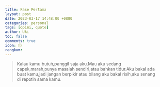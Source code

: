 ```yaml
---
title: Fase Pertama
layout: post
date: 2023-03-17 14:48:00 +0800
categories: personal
tags: [opini, quote]
author: Uki
toc: false
comments: true
icon: 🕛
rangkum: 
---
```


> Kalau kamu butuh,panggil saja aku.Mau aku sedang capek,marah,punya masalah sendiri,atau bahkan tidur.Aku bakal ada buat kamu,jadi jangan berpikir atau bilang aku bakal risih,aku senang di repotin sama kamu.